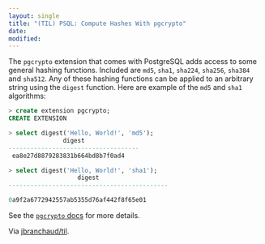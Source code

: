 ```yaml
---
layout: single
title: "(TIL) PSQL: Compute Hashes With pgcrypto"
date:
modified:
---
```


The `pgcrypto` extension that comes with PostgreSQL adds access to some
general hashing functions. Included are `md5`, `sha1`, `sha224`, `sha256`,
`sha384` and `sha512`. Any of these hashing functions can be applied to an
arbitrary string using the `digest` function. Here are example of the `md5`
and `sha1` algorithms:

```sql
> create extension pgcrypto;
CREATE EXTENSION

> select digest('Hello, World!', 'md5');
               digest
------------------------------------
 ea8e27d8879283831b664bd8b7f0ad4

> select digest('Hello, World!', 'sha1');
                   digest
--------------------------------------------

0a9f2a6772942557ab5355d76af442f8f65e01
```

See the [`pgcrypto` docs](
http://www.postgresql.org/docs/current/static/pgcrypto.html) for more
details.

Via [jbranchaud/til](https://github.com/jbranchaud/til).
